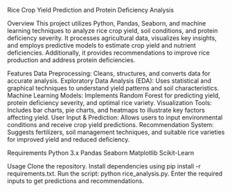 Rice Crop Yield Prediction and Protein Deficiency Analysis

Overview
This project utilizes Python, Pandas, Seaborn, and machine learning techniques to analyze rice crop yield, soil conditions, and protein deficiency severity. It processes agricultural data, visualizes key insights, and employs predictive models to estimate crop yield and nutrient deficiencies. Additionally, it provides recommendations to improve rice production and address protein deficiencies.

Features
Data Preprocessing: Cleans, structures, and converts data for accurate analysis.
Exploratory Data Analysis (EDA): Uses statistical and graphical techniques to understand yield patterns and soil characteristics.
Machine Learning Models: Implements Random Forest for predicting yield, protein deficiency severity, and optimal rice variety.
Visualization Tools: Includes bar charts, pie charts, and heatmaps to illustrate key factors affecting yield.
User Input & Prediction: Allows users to input environmental conditions and receive crop yield predictions.
Recommendation System: Suggests fertilizers, soil management techniques, and suitable rice varieties for improved yield and reduced deficiency.

Requirements
Python 3.x
Pandas
Seaborn
Matplotlib
Scikit-Learn

Usage
Clone the repository.
Install dependencies using pip install -r requirements.txt.
Run the script: python rice_analysis.py.
Enter the required inputs to get predictions and recommendations.
